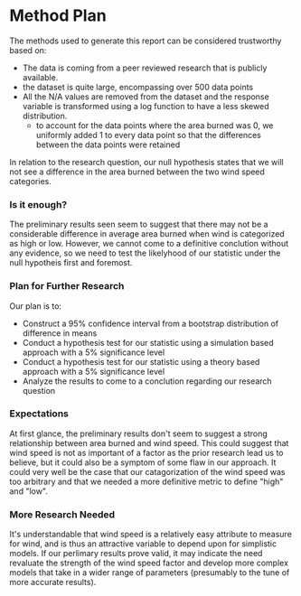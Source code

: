 # Method Plan

The methods used to generate this report can be considered trustworthy based on:
- The data is coming from a peer reviewed research that is publicly available.
- the dataset is quite large, encompassing over 500 data points
- All the N/A values are removed from the dataset and the response variable is transformed using a log function to have a less skewed distribution.
    - to account for the data points where the area burned was 0, we uniformly added 1 to every data point so that the differences between the data points were retained

In relation to the research question, our null hypothesis states that we will not see a difference in the area burned between the two wind speed categories.

### Is it enough?

The preliminary results seen seem to suggest that there may not be a considerable difference in average area burned when wind is categorized as high or low. However, we cannot come to a definitive conclution without any evidence, so we need to test the likelyhood of our statistic under the null hypotheis first and foremost.

### Plan for Further Research

Our plan is to:
- Construct a 95% confidence interval from a bootstrap distribution of difference in means
- Conduct a hypothesis test for our statistic using a simulation based approach with a 5% significance level
- Conduct a hypothesis test for our statistic using a theory based approach with a 5% significance level
- Analyze the results to come to a conclution regarding our research question

### Expectations

At first glance, the preliminary results don't seem to suggest a strong relationship between area burned and wind speed. This could suggest that wind speed is not as important of a factor as the prior research lead us to believe, but it could also be a symptom of some flaw in our approach. It could very well be the case that our catagorization of the wind speed was too arbitrary and that we needed a more definitive metric to define "high" and "low".

### More Research Needed

It's understandable that wind speed is a relatively easy attribute to measure for wind, and is thus an attractive variable to depend upon for simplistic models. If our perlimary results prove valid, it may indicate the need revaluate the strength of the wind speed factor and develop more complex models that take in a wider range of parameters (presumably to the tune of more accurate results).